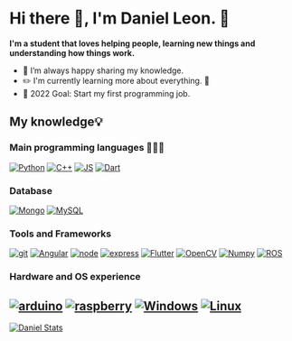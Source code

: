 # Hi there :wave:, I'm Daniel Leon. :vulcan_salute:

**I'm a student that loves helping people, learning new things and understanding how things work.**

- :apple: I’m always happy sharing my knowledge.
- :pencil2: I'm currently learning more about everything. :rofl:
- :goal_net: 2022 Goal: Start my first programming job.

## My knowledge💡

### Main programming languages 👨🏽‍💻
[![Python](https://img.shields.io/badge/Python-3776AB?style=for-the-badge&logo=python&logoColor=white)](https://www.python.org) [![C++](https://img.shields.io/badge/C%2B%2B-00599C?style=for-the-badge&logo=c%2B%2B&logoColor=white)](https://www.w3schools.com/CPP/cpp_intro.asp) [![JS](https://img.shields.io/badge/JavaScript-F7DF1E?style=for-the-badge&logo=javascript&logoColor=black)](https://www.javascript.com) 
[![Dart](https://img.shields.io/badge/Dart-0175C2?style=for-the-badge&logo=dart&logoColor=white)](https://dart.dev)

### Database
[![Mongo](https://img.shields.io/badge/MongoDB-4EA94B?style=for-the-badge&logo=mongodb&logoColor=white)](https://www.mongodb.com) [![MySQL](https://img.shields.io/badge/MySQL-00000F?style=for-the-badge&logo=mysql&logoColor=white)](https://www.mysql.com) 

### Tools and Frameworks 
[![git](https://img.shields.io/badge/Git-FA7343?style=for-the-badge&logo=git&logoColor=white)]() [![Angular](https://img.shields.io/badge/Angular-DD0031?style=for-the-badge&logo=angular&logoColor=white)](https://angular.io) [![node](https://img.shields.io/badge/Node.js-43853D?style=for-the-badge&logo=node.js&logoColor=white)](https://nodejs.org/en/) [![express](https://img.shields.io/badge/express-000000?style=for-the-badge&logo=express&logoColor=white)](https://expressjs.com) [![Flutter](https://img.shields.io/badge/Flutter-02569B?style=for-the-badge&logo=flutter&logoColor=white)](https://flutter.dev) [![OpenCV](https://img.shields.io/badge/opencv-0095D5?style=for-the-badge&logo=opencv&logoColor=white)](https://opencv.org) [![Numpy](https://img.shields.io/badge/numpy-4dabcf?style=for-the-badge&logo=numpy&logoColor=white)](https://numpy.org) [![ROS](https://img.shields.io/badge/ros-14354C?style=for-the-badge&logo=ros&logoColor=white)](https://www.ros.org)

### Hardware and OS experience
[![arduino](https://img.shields.io/badge/arduino-009aa0?style=for-the-badge&logo=arduino&logoColor=white)](https://www.arduino.cc) [![raspberry](https://img.shields.io/badge/raspberry_pi-c7053d?style=for-the-badge&logo=raspberrypi&logoColor=white)](https://www.raspberrypi.org) [![Windows](https://img.shields.io/badge/windows-00aff0?style=for-the-badge&logo=windows&logoColor=white)]() [![Linux](https://img.shields.io/badge/linux-FFA500?style=for-the-badge&logo=linux&logoColor=white)]()
---
[![Daniel Stats](https://github-readme-stats.vercel.app/api?username=Danleo99&show_icons=true&count_private=true&hide_border=true&theme=github_dark)](https://github.com/Danleo99?tab=repositories)

